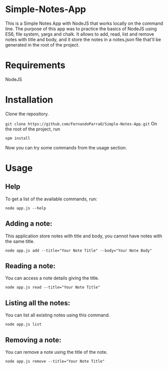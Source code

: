 # Simple-Notes-App

This is a Simple Notes App with NodeJS that works locally on the command line.
The purpose of this app was to practice the basics of NodeJS using ES6, file system, yargs and chalk.
It allows to add, read, list and remove notes with title and body, and it store the notes in a notes.json file that'll be generated in the root of the project.

# Requirements

NodeJS

# Installation

Clone the repository.

`git clone https://github.com/FernandoParraO/Simple-Notes-App.git`
On the root of the project, run

`npm install`

Now you can try some commands from the usage section.

# Usage

## Help

To get a list of the available commands, run:

`node app.js --help`

## Adding a note:

This application store notes with title and body, you cannot have notes with the same title.

`node app.js add --title="Your Note Title" --body="Your Note Body"`

## Reading a note:

You can access a note details giving the title.

`node app.js read --title="Your Note Title"`

## Listing all the notes:

You can list all existing notes using this command.

`node app.js list`

## Removing a note:

You can remove a note using the title of the note.

`node app.js remove --title="Your Note Title"`
